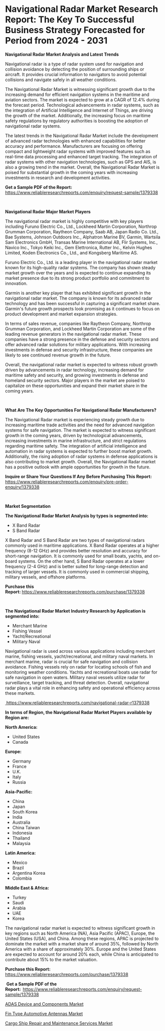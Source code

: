 <p><h1>Navigational Radar Market Research Report: The Key To Successful Business Strategy Forecasted for Period from 2024 - 2031</h1></p><p><strong>Navigational Radar Market Analysis and Latest Trends</strong></p>
<p><p>Navigational radar is a type of radar system used for navigation and collision avoidance by detecting the position of surrounding ships or aircraft. It provides crucial information to navigators to avoid potential collisions and navigate safely in all weather conditions.</p><p>The Navigational Radar Market is witnessing significant growth due to the increasing demand for efficient navigation systems in the maritime and aviation sectors. The market is expected to grow at a CAGR of 12.4% during the forecast period. Technological advancements in radar systems, such as the integration of Artificial Intelligence and Internet of Things, are driving the growth of the market. Additionally, the increasing focus on maritime safety regulations by regulatory authorities is boosting the adoption of navigational radar systems.</p><p>The latest trends in the Navigational Radar Market include the development of advanced radar technologies with enhanced capabilities for better accuracy and performance. Manufacturers are focusing on offering compact and lightweight radar systems with improved features such as real-time data processing and enhanced target tracking. The integration of radar systems with other navigation technologies, such as GPS and AIS, is also a growing trend in the market. Overall, the Navigational Radar Market is poised for substantial growth in the coming years with increasing investments in research and development activities.</p></p>
<p><strong>Get a Sample PDF of the Report:&nbsp;</strong> <a href="https://www.reliableresearchreports.com/enquiry/request-sample/1379338">https://www.reliableresearchreports.com/enquiry/request-sample/1379338</a></p>
<p>&nbsp;</p>
<p><strong>Navigational Radar Major Market Players</strong></p>
<p><p>The navigational radar market is highly competitive with key players including Furuno Electric Co., Ltd., Lockheed Martin Corporation, Northrop Grumman Corporation, Raytheon Company, Saab AB, Japan Radio Co. Ltd., Bae Systems, Johnson Outdoors Inc., Alphatron Marine BV, Garmin, Wartsila Sam Electronics GmbH, Transas Marine International AB, Flir Systems, Inc., Navico Inc., Tokyo Keiki Inc., Gem Elettronica, Rutter Inc., Kelvin Hughes Limited, Koden Electronics Co., Ltd., and Kongsberg Maritime AS.</p><p>Furuno Electric Co., Ltd. is a leading player in the navigational radar market known for its high-quality radar systems. The company has shown steady market growth over the years and is expected to continue expanding its market presence due to its strong product portfolio and commitment to innovation.</p><p>Garmin is another key player that has exhibited significant growth in the navigational radar market. The company is known for its advanced radar technology and has been successful in capturing a significant market share. Garmin's future growth prospects look promising as it continues to focus on product development and market expansion strategies.</p><p>In terms of sales revenue, companies like Raytheon Company, Northrop Grumman Corporation, and Lockheed Martin Corporation are some of the leading revenue generators in the navigational radar market. These companies have a strong presence in the defense and security sectors and offer advanced radar solutions for military applications. With increasing investments in defense and security infrastructure, these companies are likely to see continued revenue growth in the future.</p><p>Overall, the navigational radar market is expected to witness robust growth driven by advancements in radar technology, increasing demand for maritime safety and security, and growing investments in defense and homeland security sectors. Major players in the market are poised to capitalize on these opportunities and expand their market share in the coming years.</p></p>
<p>&nbsp;</p>
<p><strong>What Are The Key Opportunities For Navigational Radar Manufacturers?</strong></p>
<p><p>The Navigational Radar market is experiencing steady growth due to increasing maritime trade activities and the need for advanced navigation systems for safe navigation. The market is expected to witness significant growth in the coming years, driven by technological advancements, increasing investments in marine infrastructure, and strict regulations regarding maritime safety. The integration of artificial intelligence and automation in radar systems is expected to further boost market growth. Additionally, the rising adoption of radar systems in defense applications is also contributing to market growth. Overall, the Navigational Radar market has a positive outlook with ample opportunities for growth in the future.</p></p>
<p><strong>Inquire or Share Your Questions If Any Before Purchasing This Report:</strong> <a href="https://www.reliableresearchreports.com/enquiry/pre-order-enquiry/1379338">https://www.reliableresearchreports.com/enquiry/pre-order-enquiry/1379338</a></p>
<p>&nbsp;</p>
<p><strong>Market Segmentation</strong></p>
<p><strong>The Navigational Radar Market Analysis by types is segmented into:</strong></p>
<p><ul><li>X Band Radar</li><li>S Band Radar</li></ul></p>
<p><p>X Band Radar and S Band Radar are two types of navigational radars commonly used in maritime applications. X Band Radar operates at a higher frequency (8-12 GHz) and provides better resolution and accuracy for short-range navigation. It is commonly used for small boats, yachts, and on-board systems. On the other hand, S Band Radar operates at a lower frequency (2-4 GHz) and is better suited for long-range detection and tracking of larger vessels. It is commonly used in commercial shipping, military vessels, and offshore platforms.</p></p>
<p><strong>Purchase this Report:&nbsp;</strong><a href="https://www.reliableresearchreports.com/purchase/1379338">https://www.reliableresearchreports.com/purchase/1379338</a></p>
<p>&nbsp;</p>
<p><strong>The Navigational Radar Market Industry Research by Application is segmented into:</strong></p>
<p><ul><li>Merchant Marine</li><li>Fishing Vessel</li><li>Yacht/Recreational</li><li>Military Naval</li></ul></p>
<p><p>Navigational radar is used across various applications including merchant marine, fishing vessels, yacht/recreational, and military naval markets. In merchant marine, radar is crucial for safe navigation and collision avoidance. Fishing vessels rely on radar for locating schools of fish and monitoring weather conditions. Yachts and recreational boats use radar for safe navigation in open waters. Military naval vessels utilize radar for surveillance, target tracking, and threat detection. Overall, navigational radar plays a vital role in enhancing safety and operational efficiency across these markets.</p></p>
<p><a href="https://www.reliableresearchreports.com/navigational-radar-r1379338">&nbsp;https://www.reliableresearchreports.com/navigational-radar-r1379338</a></p>
<p><strong>In terms of Region, the Navigational Radar Market Players available by Region are:</strong></p>
<p>
    <p> <strong> North America: </strong>
        <ul>
            <li>United States</li>
            <li>Canada</li>
        </ul>
        </p> 
    <p> <strong> Europe: </strong>
        <ul>
            <li>Germany</li>
            <li>France</li>
            <li>U.K.</li>
            <li>Italy</li>
            <li>Russia</li>
        </ul>
        </p> 
    <p> <strong> Asia-Pacific: </strong>
        <ul>
            <li>China</li>
            <li>Japan</li>
            <li>South Korea</li>
            <li>India</li>
            <li>Australia</li>
            <li>China Taiwan</li>
            <li>Indonesia</li>
            <li>Thailand</li>
            <li>Malaysia</li>
        </ul>
        </p> 
    <p> <strong> Latin America: </strong>
        <ul>
            <li>Mexico</li>
            <li>Brazil</li>
            <li>Argentina Korea</li>
            <li>Colombia</li>
        </ul>
        </p> 
    <p> <strong> Middle East & Africa: </strong>
        <ul>
            <li>Turkey</li>
            <li>Saudi</li>
            <li>Arabia</li>
            <li>UAE</li>
            <li>Korea</li>
        </ul>
    </p>
    </p>
<p><p>The navigational radar market is expected to witness significant growth in key regions such as North America (NA), Asia Pacific (APAC), Europe, the United States (USA), and China. Among these regions, APAC is projected to dominate the market with a market share of around 35%, followed by North America with a share of approximately 30%. Europe and the United States are expected to account for around 20% each, while China is anticipated to contribute about 15% to the market valuation.</p></p>
<p><strong>Purchase this Report: </strong><a href="https://www.reliableresearchreports.com/purchase/1379338">https://www.reliableresearchreports.com/purchase/1379338</a></p>
<p>&nbsp;<strong>Get a Sample PDF of the Report:&nbsp;&nbsp;</strong><a href="https://www.reliableresearchreports.com/enquiry/request-sample/1379338">https://www.reliableresearchreports.com/enquiry/request-sample/1379338</a></p>
<p><strong></strong></p>
<p><p><a href="https://www.linkedin.com/pulse/decoding-adas-device-components-market-deep-dive-latest-xrnre?trackingId=fCdF1N83FKSO6aFuqJrP4A%3D%3D">ADAS Device and Components Market</a></p><p><a href="https://www.linkedin.com/pulse/fin-type-automotive-antennas-market-size-examines-its-scope-gl80e?trackingId=9mVul%2Fe%2BvE0ovhCL6eoXoQ%3D%3D">Fin Type Automotive Antennas Market</a></p><p><a href="https://www.linkedin.com/pulse/cargo-ship-repair-maintenance-services-market-research-report-w2p7e?trackingId=ChffJzj5PQLqtUm2Z77WUA%3D%3D">Cargo Ship Repair and Maintenance Services Market</a></p></p>